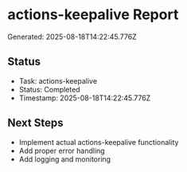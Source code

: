 # actions-keepalive Report

Generated: 2025-08-18T14:22:45.776Z

## Status
- Task: actions-keepalive
- Status: Completed
- Timestamp: 2025-08-18T14:22:45.776Z

## Next Steps
- Implement actual actions-keepalive functionality
- Add proper error handling
- Add logging and monitoring
